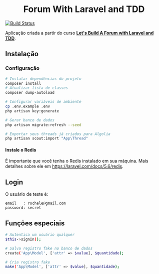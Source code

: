 <h1 align="center">Forum With Laravel and TDD</h1>

[![Build Status](https://travis-ci.org/rocheleedenis/forum-laravel-tdd.svg?branch=master)](https://travis-ci.org/rocheleedenis/forum-laravel-tdd)

Aplicação criada a partir do curso [<b>Let's Build A Forum with Laravel and TDD</b>](https://laracasts.com/series/lets-build-a-forum-with-laravel).

## Instalação
### Configuração

``` bash
# Instalar dependências do projeto
composer install
# Atualizar lista de classes
composer dump-autoload

# Configurar variáveis de ambiente
cp .env.example .env
php artisan key:generate

# Gerar banco de dados
php artisan migrate:refresh --seed

# Exportar seus threads já criados para Algolia
php artisan scout:import "App\Thread"
```

#### Instale o Redis

É importante que você tenha o Redis instalado em sua máquina. Mais detalhes sobre ele em https://laravel.com/docs/5.6/redis.

## Login
O usuário de teste é:
```
email   : rochele@gmail.com
password: secret
```

## Funções especiais

``` bash
# Autentica um usuário qualquer
$this->signIn();

# Salva registro fake no banco de dados
create('App\Model', ['attr' => $value], $quantidade);

# Cria registro fake
make('App\Model', ['attr' => $value], $quantidade);
```
